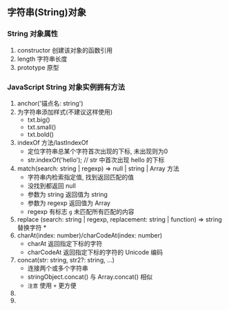 ## 字符串(String)对象

### String 对象属性

1. constructor 创建该对象的函数引用
2. length  字符串长度
3. prototype 原型

### JavaScript String 对象实例拥有方法

1. anchor('锚点名: string')
2. 为字符串添加样式(不建议这样使用)
    * txt.big()
    * txt.small()
    * txt.bold()
3. indexOf 方法/lastIndexOf
    * 定位字符串总某个字符首次出现的下标, 未出现则为0
    * str.indexOf('hello'); // str 中首次出现 hello 的下标
4. match(search: string | regexp) => null | string | Array 方法
    * 字符串内检索指定值, 找到返回匹配的值
    * 没找到都返回 null
    * 参数为 string 返回值为 string
    * 参数为 regexp 返回值为 Array
    * regexp 有标志 `g` 未匹配所有匹配的内容
5. replace (search: string | regexp, replacement: string | function) => string 替换字符
    *
6. charAt(index: number)/charCodeAt(index: number)
    * charAt 返回指定下标的字符
    * charCodeAt 返回指定下标的字符的 Unicode 编码
7. concat(str: string, str2?: string, ...)
    * 连接两个或多个字符串
    * stringObject.concat() 与 Array.concat() 相似
    * `注意` 使用 `+` 更方便
8.
9.
